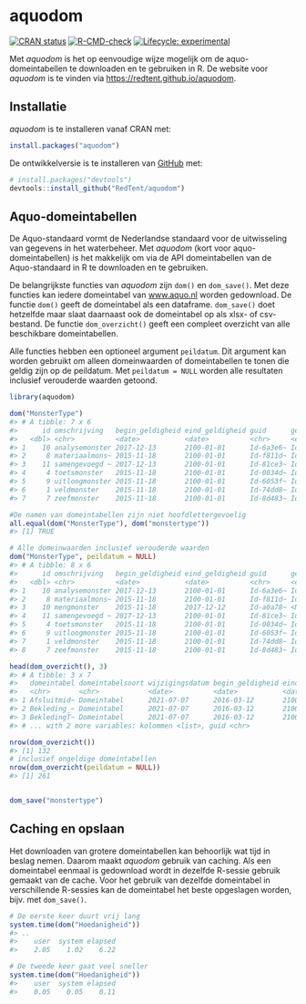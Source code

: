 
<!-- README.md is generated from README.Rmd. Please edit that file -->

# aquodom

<!-- badges: start -->

[![CRAN
status](https://www.r-pkg.org/badges/version/aquodom)](https://CRAN.R-project.org/package=aquodom)
[![R-CMD-check](https://github.com/RedTent/aquodom/workflows/R-CMD-check/badge.svg)](https://github.com/RedTent/aquodom/actions)
[![Lifecycle:
experimental](https://img.shields.io/badge/lifecycle-experimental-orange.svg)](https://lifecycle.r-lib.org/articles/stages.html#experimental)
<!-- badges: end -->

Met *aquodom* is het op eenvoudige wijze mogelijk om de
aquo-domeintabellen te downloaden en te gebruiken in R. De website voor
*aquodom* is te vinden via <https://redtent.github.io/aquodom>.

## Installatie

*aquodom* is te installeren vanaf CRAN met:

``` r
install.packages("aquodom") 
```

De ontwikkelversie is te installeren van
[GitHub](https://github.com/RedTent/aquodom) met:

``` r
# install.packages("devtools")
devtools::install_github("RedTent/aquodom")
```

## Aquo-domeintabellen

De Aquo-standaard vormt de Nederlandse standaard voor de uitwisseling
van gegevens in het waterbeheer. Met *aquodom* (kort voor
aquo-domeintabellen) is het makkelijk om via de API domeintabellen van
de Aquo-standaard in R te downloaden en te gebruiken.

De belangrijkste functies van *aquodom* zijn `dom()` en `dom_save()`.
Met deze functies kan iedere domeintabel van www.aquo.nl worden
gedownload. De functie `dom()` geeft de domeintabel als een dataframe.
`dom_save()` doet hetzelfde maar slaat daarnaast ook de domeintabel op
als xlsx- of csv-bestand. De functie `dom_overzicht()` geeft een
compleet overzicht van alle beschikbare domeintabellen.

Alle functies hebben een optioneel argument `peildatum`. Dit argument
kan worden gebruikt om alleen domeinwaarden of domeintabellen te tonen
die geldig zijn op de peildatum. Met `peildatum = NULL` worden alle
resultaten inclusief verouderde waarden getoond.

``` r
library(aquodom)

dom("MonsterType")
#> # A tibble: 7 x 6
#>      id omschrijving   begin_geldigheid eind_geldigheid guid      gerelateerd   
#>   <dbl> <chr>          <date>           <date>          <chr>     <chr>         
#> 1    10 analysemonster 2017-12-13       2100-01-01      Id-6a3e6~ Id-99092d94-d~
#> 2     8 materiaalmons~ 2015-11-18       2100-01-01      Id-f811d~ Id-2d146a3e-3~
#> 3    11 samengevoegd ~ 2017-12-13       2100-01-01      Id-81ce3~ Id-8df42796-7~
#> 4     4 toetsmonster   2015-11-18       2100-01-01      Id-0034d~ Id-ad4f1180-6~
#> 5     9 uitloogmonster 2015-11-18       2100-01-01      Id-6053f~ Id-48826f74-c~
#> 6     1 veldmonster    2015-11-18       2100-01-01      Id-74dd8~ Id-3e9918e3-4~
#> 7     7 zeefmonster    2015-11-18       2100-01-01      Id-8d483~ Id-63ac95ff-1~

#De namen van domeintabellen zijn niet hoofdlettergevoelig
all.equal(dom("MonsterType"), dom("monstertype"))
#> [1] TRUE

# Alle domeinwaarden inclusief verouderde waarden
dom("MonsterType", peildatum = NULL)
#> # A tibble: 8 x 6
#>      id omschrijving   begin_geldigheid eind_geldigheid guid      gerelateerd   
#>   <dbl> <chr>          <date>           <date>          <chr>     <chr>         
#> 1    10 analysemonster 2017-12-13       2100-01-01      Id-6a3e6~ Id-99092d94-d~
#> 2     8 materiaalmons~ 2015-11-18       2100-01-01      Id-f811d~ Id-2d146a3e-3~
#> 3    10 mengmonster    2015-11-18       2017-12-12      Id-a0a78~ <NA>          
#> 4    11 samengevoegd ~ 2017-12-13       2100-01-01      Id-81ce3~ Id-8df42796-7~
#> 5     4 toetsmonster   2015-11-18       2100-01-01      Id-0034d~ Id-ad4f1180-6~
#> 6     9 uitloogmonster 2015-11-18       2100-01-01      Id-6053f~ Id-48826f74-c~
#> 7     1 veldmonster    2015-11-18       2100-01-01      Id-74dd8~ Id-3e9918e3-4~
#> 8     7 zeefmonster    2015-11-18       2100-01-01      Id-8d483~ Id-63ac95ff-1~

head(dom_overzicht(), 3)
#> # A tibble: 3 x 7
#>   domeintabel domeintabelsoort wijzigingsdatum begin_geldigheid eind_geldigheid
#>   <chr>       <chr>            <date>          <date>           <date>         
#> 1 Afsluitmid~ Domeintabel      2021-07-07      2016-03-12       2100-01-01     
#> 2 Bekleding_~ Domeintabel      2021-07-07      2016-03-12       2100-01-01     
#> 3 BekledingT~ Domeintabel      2021-07-07      2016-03-12       2100-01-01     
#> # ... with 2 more variables: kolommen <list>, guid <chr>

nrow(dom_overzicht())
#> [1] 132
# inclusief ongeldige domeintabellen
nrow(dom_overzicht(peildatum = NULL))
#> [1] 261
```

``` r

dom_save("monstertype")
```

## Caching en opslaan

Het downloaden van grotere domeintabellen kan behoorlijk wat tijd in
beslag nemen. Daarom maakt *aquodom* gebruik van caching. Als een
domeintabel eenmaal is gedownload wordt in dezelfde R-sessie gebruik
gemaakt van de cache. Voor het gebruik van dezelfde domeintabel in
verschillende R-sessies kan de domeintabel het beste opgeslagen worden,
bijv. met `dom_save()`.

``` r
# De eerste keer duurt vrij lang
system.time(dom("Hoedanigheid"))
#> ..
#>    user  system elapsed 
#>    2.05    1.02    6.22

# De tweede keer gaat veel sneller
system.time(dom("Hoedanigheid"))
#>    user  system elapsed 
#>    0.05    0.05    0.11
```
